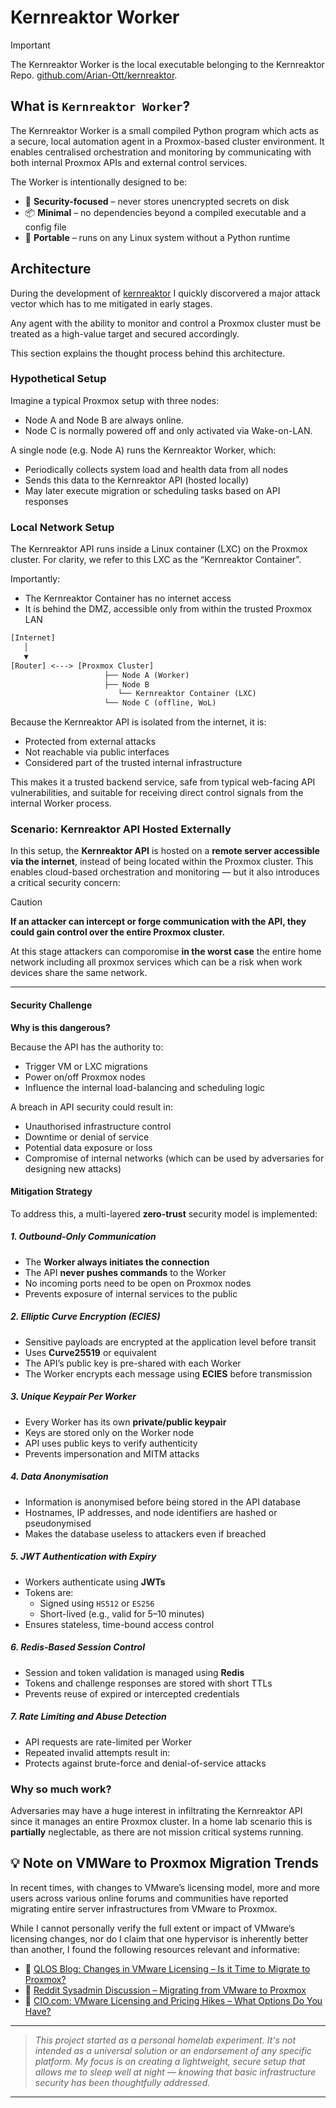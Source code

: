 # Kernreaktor Worker

> [!IMPORTANT]
> The Kernreaktor Worker is the local executable belonging to the Kernreaktor Repo. [github.com/Arian-Ott/kernreaktor](https://github.com/Arian-Ott/kernreaktor).

## What is `Kernreaktor Worker`?

The Kernreaktor Worker is a small compiled Python program which acts as a secure, local automation agent in a Proxmox-based cluster environment. It enables centralised orchestration and monitoring by communicating with both internal Proxmox APIs and external control services.

The Worker is intentionally designed to be:

- 🔐 **Security-focused** – never stores unencrypted secrets on disk
- 📦 **Minimal** – no dependencies beyond a compiled executable and a config file
- 🚀 **Portable** – runs on any Linux system without a Python runtime

## Architecture

During the development of [kernreaktor](https://github.com/Arian-Ott/kernreaktor) I quickly discorvered a major attack vector which has to me mitigated in early stages.

Any agent with the ability to monitor and control a Proxmox cluster must be treated as a high-value target and secured accordingly.

This section explains the thought process behind this architecture.



### Hypothetical Setup

Imagine a typical Proxmox setup with three nodes:
- Node A and Node B are always online.
- Node C is normally powered off and only activated via Wake-on-LAN.

A single node (e.g. Node A) runs the Kernreaktor Worker, which:
- Periodically collects system load and health data from all nodes
- Sends this data to the Kernreaktor API (hosted locally)
- May later execute migration or scheduling tasks based on API responses

### Local Network Setup

The Kernreaktor API runs inside a Linux container (LXC) on the Proxmox cluster.
For clarity, we refer to this LXC as the “Kernreaktor Container”.

Importantly:

- The Kernreaktor Container has no internet access
- It is behind the DMZ, accessible only from within the trusted Proxmox LAN

```txt
[Internet]
   │
   ▼
[Router] <---> [Proxmox Cluster]
                     ├── Node A (Worker)
                     ├── Node B
                        └── Kernreaktor Container (LXC)
                     └── Node C (offline, WoL)
```


Because the Kernreaktor API is isolated from the internet, it is:

- Protected from external attacks
- Not reachable via public interfaces
- Considered part of the trusted internal infrastructure

This makes it a trusted backend service, safe from typical web-facing API vulnerabilities, and suitable for receiving direct control signals from the internal Worker process.

### Scenario: Kernreaktor API Hosted Externally

In this setup, the **Kernreaktor API** is hosted on a **remote server accessible via the internet**, instead of being located within the Proxmox cluster. This enables cloud-based orchestration and monitoring — but it also introduces a critical security concern:
>[!CAUTION]
>**If an attacker can intercept or forge communication with the API, they could gain control over the entire Proxmox cluster.**
>
>At this stage attackers can comporomise **in the worst case** the entire home network including all proxmox services which can be a risk when work devices share the same network.

---

#### Security Challenge

**Why is this dangerous?**

Because the API has the authority to:

- Trigger VM or LXC migrations
- Power on/off Proxmox nodes
- Influence the internal load-balancing and scheduling logic

A breach in API security could result in:

- Unauthorised infrastructure control
- Downtime or denial of service
- Potential data exposure or loss
- Compromise of internal networks (which can be used by adversaries for designing new attacks)

#### Mitigation Strategy

To address this, a multi-layered **zero-trust** security model is implemented:

##### 1. Outbound-Only Communication

- The **Worker always initiates the connection**
- The API **never pushes commands** to the Worker
- No incoming ports need to be open on Proxmox nodes
- Prevents exposure of internal services to the public

##### 2. Elliptic Curve Encryption (ECIES)

- Sensitive payloads are encrypted at the application level before transit
- Uses **Curve25519** or equivalent
- The API’s public key is pre-shared with each Worker
- The Worker encrypts each message using **ECIES** before transmission

##### 3. Unique Keypair Per Worker

- Every Worker has its own **private/public keypair**
- Keys are stored only on the Worker node
- API uses public keys to verify authenticity
- Prevents impersonation and MITM attacks

##### 4. Data Anonymisation

- Information is anonymised before being stored in the API database
- Hostnames, IP addresses, and node identifiers are hashed or pseudonymised
- Makes the database useless to attackers even if breached

#####  5. JWT Authentication with Expiry

- Workers authenticate using **JWTs**
- Tokens are:
  - Signed using `HS512` or `ES256`
  - Short-lived (e.g., valid for 5–10 minutes)
- Ensures stateless, time-bound access control

##### 6. Redis-Based Session Control

- Session and token validation is managed using **Redis**
- Tokens and challenge responses are stored with short TTLs
- Prevents reuse of expired or intercepted credentials

##### 7. Rate Limiting and Abuse Detection

- API requests are rate-limited per Worker
- Repeated invalid attempts result in:
- Protects against brute-force and denial-of-service attacks


### Why so much work?

Adversaries may have a huge interest in infiltrating the Kernreaktor API since it manages an entire Proxmox cluster. In a home lab scenario this is **partially** neglectable, as there are not mission critical systems running. 

## 💡 Note on VMWare to Proxmox Migration Trends

In recent times, with changes to VMware’s licensing model, more and more users across various online forums and communities have reported migrating entire server infrastructures from VMware to Proxmox.

While I cannot personally verify the full extent or impact of VMware’s licensing changes, nor do I claim that one hypervisor is inherently better than another, I found the following resources relevant and informative:

- 📄 [QLOS Blog: Changes in VMware Licensing – Is it Time to Migrate to Proxmox?](https://qlos.com/en/changes-in-vmware-licensing-is-it-time-to-migrate-to-proxmox)
- 🧵 [Reddit Sysadmin Discussion – Migrating from VMware to Proxmox](https://www.reddit.com/r/sysadmin/comments/1j3lbgj/to_those_who_successfully_migrated_vmware_to/?utm_source=chatgpt.com&rdt=56706)
- 📰 [CIO.com: VMware Licensing and Pricing Hikes – What Options Do You Have?](https://www.cio.com/article/2513389/vmware-licensing-and-pricing-hikes-what-options-do-you-have.html)

---

> _This project started as a personal homelab experiment. It's not intended as a universal solution or an endorsement of any specific platform. My focus is on creating a lightweight, secure setup that allows me to sleep well at night — knowing that basic infrastructure security has been thoughtfully addressed._

---
